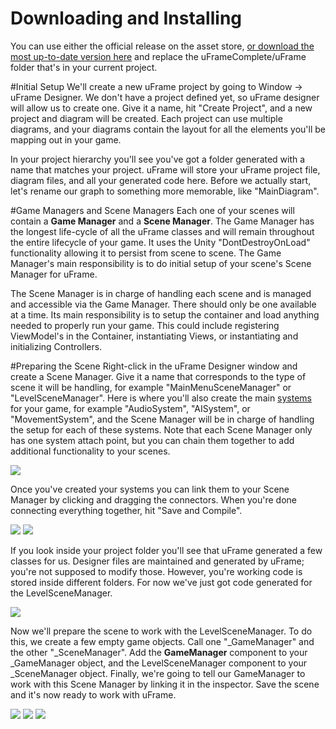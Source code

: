 # Downloading and Installing
You can use either the official release on the asset store, [or download the most up-to-date version here](https://github.com/InvertGames/uFrame) and replace the uFrameComplete/uFrame folder that's in your current project.

#Initial Setup
We'll create a new uFrame project by going to Window -> uFrame Designer. We don't have a project defined yet, so uFrame designer will allow us to create one. Give it a name, hit "Create Project", and a new project and diagram will be created. Each project can use multiple diagrams, and your diagrams contain the layout for all the elements you'll be mapping out in your game. 

In your project hierarchy you'll see you've got a folder generated with a name that matches your project. uFrame will store your uFrame project file, diagram files, and all your generated code here. Before we actually start, let's rename our graph to something more memorable, like "MainDiagram".

#Game Managers and Scene Managers
Each one of your scenes will contain a **Game Manager** and a **Scene Manager**. The Game Manager has the longest life-cycle of all the uFrame classes and will remain throughout the entire lifecycle of your game.  It uses the Unity "DontDestroyOnLoad" functionality allowing it to persist from scene to scene. The Game Manager's main responsibility is to do initial setup of your scene's Scene Manager for uFrame.

The Scene Manager is in charge of handling each scene and is managed and accessible via the Game Manager. There should only be one available at a time. Its main responsibility is to setup the container and load anything needed to properly run your game. This could include registering ViewModel's in the Container, instantiating Views, or instantiating and initializing Controllers.

#Preparing the Scene
Right-click in the uFrame Designer window and create a Scene Manager. Give it a name that corresponds to the type of scene it will be handling, for example "MainMenuSceneManager" or "LevelSceneManager". Here is where you'll also create the main [systems](https://github.com/InvertGames/uFrame/wiki/Subsystems) for your game, for example "AudioSystem", "AISystem", or "MovementSystem", and the Scene Manager will be in charge of handling the setup for each of these systems. Note that each Scene Manager only has one system attach point, but you can chain them together to add additional functionality to your scenes.

![](http://i.imgur.com/PLOPUU8.png)

Once you've created your systems you can link them to your Scene Manager by clicking and dragging the connectors. When you're done connecting everything together, hit "Save and Compile".

![](http://i.imgur.com/O0s7Sus.png) ![](http://i.imgur.com/AQmbno1.png)

If you look inside your project folder you'll see that uFrame generated a few classes for us. Designer files are maintained and generated by uFrame; you're not supposed to modify those. However, you're working code is stored inside different folders. For now we've just got code generated for the LevelSceneManager.

![](http://i.imgur.com/LVKGeIo.png)

Now we'll prepare the scene to work with the LevelSceneManager. To do this, we create a few empty game objects. Call one "_GameManager" and the other "_SceneManager". Add the **GameManager** component to your _GameManager object, and the LevelSceneManager component to your _SceneManager object. Finally, we're going to tell our GameManager to work with this Scene Manager by linking it in the inspector. Save the scene and it's now ready to work with uFrame.

![](http://i.imgur.com/c7veAuR.png)
![](http://i.imgur.com/MJMr1x4.png)
![](http://i.imgur.com/MG47sZL.png)
